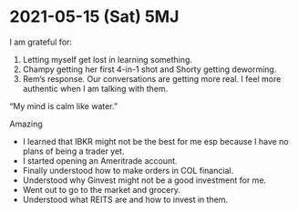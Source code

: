 # 2021-05-15 (Sat) 5MJ

I am grateful for:

1. Letting myself get lost in learning something.
2. Champy getting her first 4-in-1 shot and Shorty getting deworming.
3. Rem’s response. Our conversations are getting more real. I feel more authentic when I am talking with them.

“My mind is calm like water.”

Amazing

- I learned that IBKR might not be the best for me esp because I have no plans of being a trader yet.
- I started opening an Ameritrade account.
- Finally understood how to make orders in COL financial.
- Understood why Ginvest might not be a good investment for me.
- Went out to go to the market and grocery.
- Understood what REITS are and how to invest in them.

